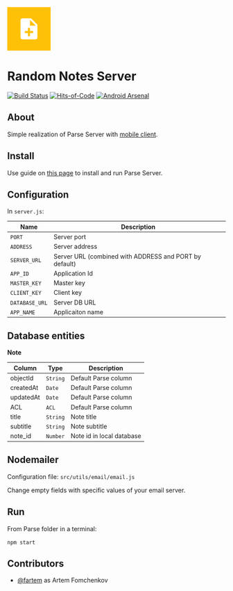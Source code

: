 <img src="media/logo/ic_app.png" height="100px" />

Random Notes Server
=============

[![Build Status](https://travis-ci.org/fartem/parse-test-server.svg?branch=master)](https://travis-ci.org/fartem/parse-test-server)
[![Hits-of-Code](https://hitsofcode.com/github/fartem/parse-test-server)](https://hitsofcode.com/view/github/fartem/parse-test-server)
[![Android Arsenal](https://img.shields.io/badge/Android%20Arsenal-Android%20Parse%20Server%20Client-brightgreen.svg?style=flat)](https://android-arsenal.com/details/3/7906)

About
-------------

Simple realization of Parse Server with [mobile client](https://github.com/fartem/parse-android-test-app).

__Install__
-------------

Use guide on [this page](https://docs.parseplatform.org/parse-server/guide/) to install and run Parse Server.

__Configuration__
-------------

In `server.js`:

| Name  | Description |
| ------------- | ------------- |
| `PORT` | Server port |
| `ADDRESS` | Server address |
| `SERVER_URL` | Server URL (combined with ADDRESS and PORT by default) |
| `APP_ID` | Application Id |
| `MASTER_KEY` | Master key |
| `CLIENT_KEY` | Client key |
| `DATABASE_URL` | Server DB URL |
| `APP_NAME` | Applicaiton name |

Database entities
-------------

__Note__

| Column | Type | Description |
| --- | --- | --- |
| objectId | `String` | Default Parse column |
| createdAt | `Date` | Default Parse column |
| updatedAt | `Date` | Default Parse column |
| ACL | `ACL` | Default Parse column |
| title | `String` | Note title |
| subtitle | `String` | Note subtitle |
| note_id | `Number` | Note id in local database |

Nodemailer
-------------

Configuration file: `src/utils/email/email.js`

Change empty fields with specific values of your email server.

Run
-------------

From Parse folder in a terminal:
```shell
npm start
```

Contributors
-------------

* [@fartem](https://github.com/fartem) as Artem Fomchenkov